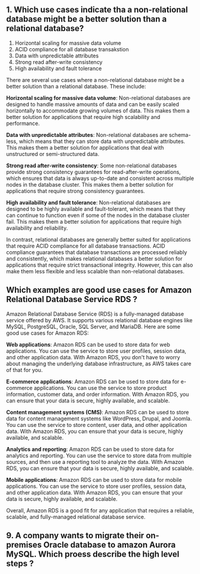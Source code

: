 ## 1. Which use cases indicate tha a non-relational database might be a better solution than a relational database? 
1. Horizontal scaling for massive data volume 
2. ACID compliance for all database transakstion 
3. Data with unpredictable attributes 
4. Strong read after-write consistency 
5. High availability and fault tolerance

There are several use cases where a non-relational database might be a better solution than a relational database. These include:

**Horizontal scaling for massive data volume**: Non-relational databases are designed to handle massive amounts of data and can be easily scaled horizontally to accommodate growing volumes of data. This makes them a better solution for applications that require high scalability and performance.

**Data with unpredictable attributes**: Non-relational databases are schema-less, which means that they can store data with unpredictable attributes. This makes them a better solution for applications that deal with unstructured or semi-structured data.

**Strong read after-write consistency**: Some non-relational databases provide strong consistency guarantees for read-after-write operations, which ensures that data is always up-to-date and consistent across multiple nodes in the database cluster. This makes them a better solution for applications that require strong consistency guarantees.

**High availability and fault tolerance**: Non-relational databases are designed to be highly available and fault-tolerant, which means that they can continue to function even if some of the nodes in the database cluster fail. This makes them a better solution for applications that require high availability and reliability.

In contrast, relational databases are generally better suited for applications that require ACID compliance for all database transactions. ACID compliance guarantees that database transactions are processed reliably and consistently, which makes relational databases a better solution for applications that require strict transactional integrity. However, this can also make them less flexible and less scalable than non-relational databases.


## Which examples are good use cases for Amazon Relational Database Service RDS ?

Amazon Relational Database Service (RDS) is a fully-managed database service offered by AWS. It supports various relational database engines like MySQL, PostgreSQL, Oracle, SQL Server, and MariaDB. Here are some good use cases for Amazon RDS:

**Web applications**: Amazon RDS can be used to store data for web applications. You can use the service to store user profiles, session data, and other application data. With Amazon RDS, you don't have to worry about managing the underlying database infrastructure, as AWS takes care of that for you.

**E-commerce applications**: Amazon RDS can be used to store data for e-commerce applications. You can use the service to store product information, customer data, and order information. With Amazon RDS, you can ensure that your data is secure, highly available, and scalable.

**Content management systems (CMS)**: Amazon RDS can be used to store data for content management systems like WordPress, Drupal, and Joomla. You can use the service to store content, user data, and other application data. With Amazon RDS, you can ensure that your data is secure, highly available, and scalable.

**Analytics and reporting**: Amazon RDS can be used to store data for analytics and reporting. You can use the service to store data from multiple sources, and then use a reporting tool to analyze the data. With Amazon RDS, you can ensure that your data is secure, highly available, and scalable.

**Mobile applications**: Amazon RDS can be used to store data for mobile applications. You can use the service to store user profiles, session data, and other application data. With Amazon RDS, you can ensure that your data is secure, highly available, and scalable.

Overall, Amazon RDS is a good fit for any application that requires a reliable, scalable, and fully-managed relational database service.


## 9. A company wants to migrate their on-premises Oracle database to amazon Aurora MySQL. Which proess describe the high level steps ?
